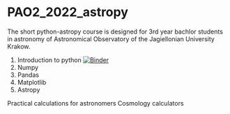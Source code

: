 # PAO2_2022_astropy
The short python-astropy course is designed for 3rd year bachlor students in astronomy of Astronomical Observatory of the Jagiellonian University Krakow.


1. Introduction to python [![Binder](https://mybinder.org/badge_logo.svg)](https://mybinder.org/v2/gh/sagar-sethi/PAO2_2022_astropy/main?labpath=Introduction.ipynb)
2. Numpy
3. Pandas
4. Matplotlib
5. Astropy

Practical calculations for astronomers
Cosmology calculators


